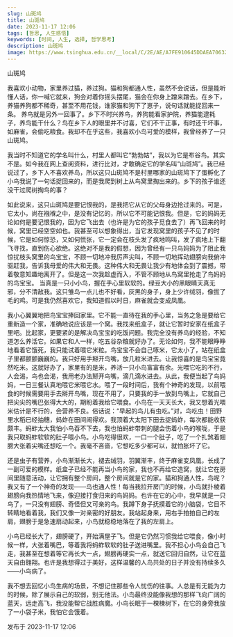 ```yaml
---
slug: 山斑鸠
title: 山斑鸠
date: 2023-11-17 12:06
tags: [哲思, 人生感悟]
keywords: [时间, 人生, 选择, 哲学思考]
description: 山斑鸠
image: https://www.tsinghua.edu.cn/__local/C/2E/AE/A7FE910645DDAEA70632C7D5899_C1363542_213B6.jpg
---
```


山斑鸠
<!-- truncate -->

我喜欢小动物，家里养过猫，养过狗。猫和狗都通人性，虽然不会说话，但是能听懂人话，你一喊它就来，狗会对着你摇头摆尾，猫会在你身上蹭来蹭去。在乡下，养猫养狗都不稀奇，甚至不用花钱，谁家猫和狗下了崽子，说句话就能捉回来一条。
养鸟就是另外一回事了。乡下不时兴养鸟，养狗能看家护院，养猫能逮耗子，养鸟能干什么？鸟在乡下人的眼里并不讨喜，它们不干正事，有时还干坏事，如麻雀，会偷吃粮食。我却不在乎这些，我喜欢小鸟可爱的模样，我曾经养了一只山斑鸠。

我当时不知道它的学名叫什么，村里人都叫它“勃勃姑”，我以为它是布谷鸟。其实不是。如今我在网上查阅资料，进行比对，才敢确定它的学名叫“山斑鸠”。我已经说过了，乡下人不喜欢养鸟，所以这只山斑鸠不是村里哪家的山斑鸠下了蛋孵化了小鸟我说了一句话捉回来的，而是我爬到树上从鸟窝里掏出来的。乡下的孩子谁还没干过爬树掏鸟的事？

如此说来，这只山斑鸠是要记恨我的，是我把它从它的父母身边抢过来的。可是，它太小，尚在襁褓之中，是没有记忆的，所以它不可能记恨我。但是，它的妈妈无论如何是要记恨我的，因为它飞出去（也许是为它的孩子觅食去了）再飞回来的时候，窝里已经空空如也。我甚至可以想象得出，当它发现窝里的孩子不见了的时候，它是如何惊恐，又如何慌张，它一定会在枝头发了疯地鸣叫，发了疯地上下翻飞寻找，直到伤心欲绝。这绝对不是我的假想，因为曾经有一只鸟妈妈为了阻止我惊扰枝头窝里的鸟宝宝，不顾一切地冲我厉声尖叫，不顾一切地挥动翅膀向我俯冲驱赶我，告诉我母爱的伟大和无畏。这种伟大和无畏让我少有地体会到了震撼，带着敬意知趣地离开了。但是这一次我趁虚而入，不管不顾地从鸟窝里抢走了鸟妈妈的鸟宝宝。
当真是一只小小鸟，握在手心里软软的。绿豆大小的黑眼睛天真无邪，分不清敌我。这只雏鸟一点儿也不好看，灰黑的身子，身上少许绒羽，像拔了毛的鸡。可是我仍然喜欢它，我知道假以时日，麻雀就会变成凤凰。


我小心翼翼地把鸟宝宝捧回家里。它不能一直待在我的手心里，当务之急是要给它重新造一个家，准确地说应该是一个窝。我找来纸盒子，就让它暂时安家在纸盒子里吧。比起家，更要紧的是解决鸟宝宝的吃饭问题。我完全没有养鸟的经验，不知道怎么养活它。如果它和人一样，吃五谷杂粮就好办了。无论如何，我不能眼睁睁地看着它饿死，我只能试着喂它米粒。鸟宝宝不会自己啄米，它太小了，站在纸盒子里都颤颤巍巍的。我只好用手掰开鸟嘴，放几粒米进去。让我惊喜的是鸟宝宝竟然吃米。这就好办了，家里有的是米，养活一只小鸟富富有余。光喂它吃的不行，人会渴，鸟也会渴，我用老办法掰开鸟嘴，滴几滴水进去。从此，我便当起了鸟妈妈，一日三餐认真地喂它米喂它水。喂了一段时间后，我有个神奇的发现，以前喂食的时候需要用手去掰开鸟嘴，现在不用了，只要我的手一放到鸟嘴上，它就自己把尖尖的嘴巴张得大大的，期盼着我给它喂食。小鸟在一天天长大，我又想着光喂米估计是不行的，会营养不良。俗话说：“早起的鸟儿有虫吃。”对，鸟吃虫！田野里水稻已经抽穗，蚂蚱在田间闹得欢。我顶着大太阳下田去捉蚂蚱，每次都能收获颇丰。蚂蚱太大我怕小鸟吞不下去，我也怕蚂蚱带刺的腿会伤着小鸟的喉咙，于是我只取蚂蚱软软的肚子喂小鸟。小鸟吃得很欢，一口一个肚子，吃了一个扎煞着翅膀大张着尖嘴还想吃一个。我毫不吝啬，它想吃多少都可以，就怕胀坏了它。

还是虫子有营养，小鸟渐渐长大，褪去绒羽，羽翼渐丰，终于麻雀变凤凰，长成了一副可爱的模样。纸盒子已经不能再当小鸟的家，我也不再给它造窝，就让它在房间里随意活动，让它拥有整个房间，整个房间就是它的家。猫和狗通人性，鸟呢？我又有了一个神奇的发现——鸟也通人性！每当我拉开房门的时候，小鸟就扑棱着翅膀向我热情地飞来，像迎接打食归来的鸟妈妈。也许在它的心中，我早就是一只鸟了，一只没有翅膀、奇怪但又可亲的鸟。我蹲下身子抚摸着它的小脑袋，它目不转睛地看着我，我们又像一对亲密的好朋友。我站起身来，用右手拍拍自己的左肩，翅膀于是急速扇动起来，小鸟就稳稳地落在了我的左肩上。


小鸟已经长大了，翅膀硬了，开始满屋子飞。但是它仍然习惯我给它喂食，像小时候一样，大张着嘴巴，等着我将蚂蚱软软的肚子送进嘴里。我不担心小鸟会自己飞走，我甚至在想着等它再长大一点，翅膀再硬实一点，就送它回归自然，让它在蓝天自由翱翔。也许是我想得过于美好，这样温馨的人鸟共处的日子并没有持续多久——小鸟病了。


我不想去回忆小鸟生病的场景，不想记住那些令人忧伤的往事。人总是有无能为力的时候，除了展示自己的软弱，别无他法。小鸟最终没能像我想的那样飞向广阔的蓝天，远走高飞，我没能帮它战胜病魔。小鸟长眠于一棵楝树下，在它的身旁我放了一小袋子米，我怕它会饿着。


发布于 2023-11-17 12:06 









